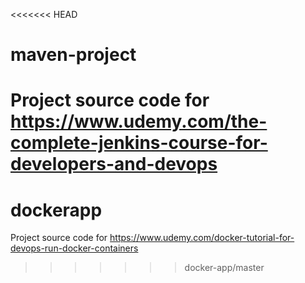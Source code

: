 <<<<<<< HEAD
# maven-project
Project source code for https://www.udemy.com/the-complete-jenkins-course-for-developers-and-devops
=======
# dockerapp
Project source code for https://www.udemy.com/docker-tutorial-for-devops-run-docker-containers
>>>>>>> docker-app/master

